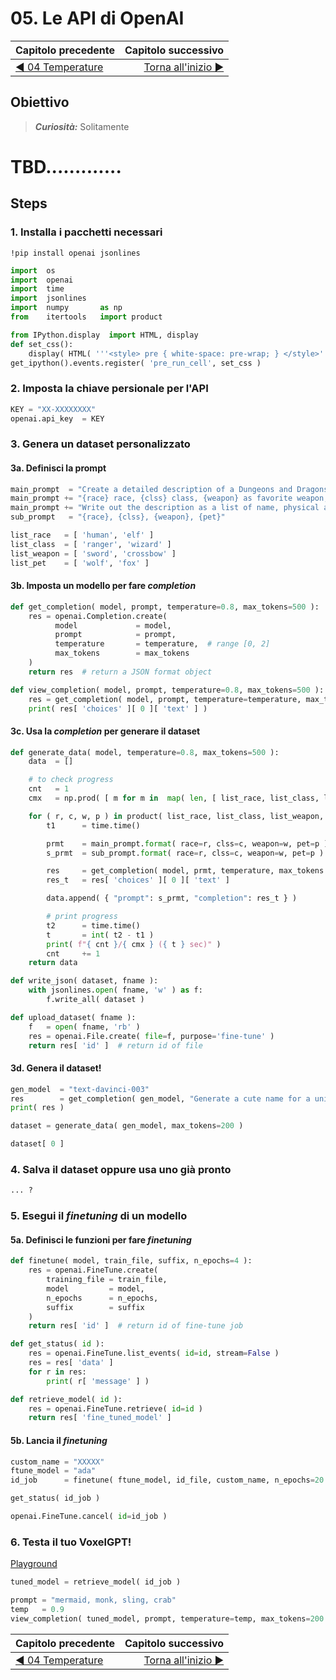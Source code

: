 # 05. Le API di OpenAI

| Capitolo precedente                                                                                                                                          | Capitolo successivo                                                                           |
| :--------------------------------------------------------------------------------------------------------------------------------------------------------------- | ---------------------------------------------------------------------------------------------------: |
| [◀︎ 04 Temperature](../04-temperature)  | [Torna all'inizio ▶︎](../../..) |


## Obiettivo

> ***Curiosità:***
> Solitamente


# TBD.............



## Steps


### 1. Installa i pacchetti necessari

```
!pip install openai jsonlines
```

```py
import  os
import  openai
import  time
import  jsonlines
import  numpy       as np
from    itertools   import product
```

```py
from IPython.display  import HTML, display
def set_css():
    display( HTML( '''<style> pre { white-space: pre-wrap; } </style>''' ) )
get_ipython().events.register( 'pre_run_cell', set_css )
```

### 2. Imposta la chiave persionale per l'API

```py
KEY = "XX-XXXXXXXX"
openai.api_key  = KEY
```

### 3. Genera un dataset personalizzato

#### 3a. Definisci la prompt

```py
main_prompt  = "Create a detailed description of a Dungeons and Dragons character with "
main_prompt += "{race} race, {clss} class, {weapon} as favorite weapon, and {pet} as beloved pet. "
main_prompt += "Write out the description as a list of name, physical appearance, background, and personality in a maximum of 100 words:"
sub_prompt   = "{race}, {clss}, {weapon}, {pet}"
```

```py
list_race   = [ 'human', 'elf' ]
list_class  = [ 'ranger', 'wizard' ]
list_weapon = [ 'sword', 'crossbow' ]
list_pet    = [ 'wolf', 'fox' ]
```

#### 3b. Imposta un modello per fare *completion*

```py
def get_completion( model, prompt, temperature=0.8, max_tokens=500 ):
    res = openai.Completion.create(
          model             = model,
          prompt            = prompt,
          temperature       = temperature,  # range [0, 2]
          max_tokens        = max_tokens
    )
    return res  # return a JSON format object
```

```py
def view_completion( model, prompt, temperature=0.8, max_tokens=500 ):
    res = get_completion( model, prompt, temperature=temperature, max_tokens=max_tokens )
    print( res[ 'choices' ][ 0 ][ 'text' ] )
```

#### 3c. Usa la *completion* per generare il dataset

```py
def generate_data( model, temperature=0.8, max_tokens=500 ):
    data  = []

    # to check progress
    cnt   = 1
    cmx   = np.prod( [ m for m in  map( len, [ list_race, list_class, list_weapon, list_pet ] ) ] )

    for ( r, c, w, p ) in product( list_race, list_class, list_weapon, list_pet ):        
        t1      = time.time()

        prmt    = main_prompt.format( race=r, clss=c, weapon=w, pet=p )
        s_prmt  = sub_prompt.format( race=r, clss=c, weapon=w, pet=p )

        res     = get_completion( model, prmt, temperature, max_tokens )
        res_t   = res[ 'choices' ][ 0 ][ 'text' ]

        data.append( { "prompt": s_prmt, "completion": res_t } )

        # print progress
        t2      = time.time()
        t       = int( t2 - t1 )
        print( f"{ cnt }/{ cmx } ({ t } sec)" )
        cnt     += 1
    return data
```

```py
def write_json( dataset, fname ):
    with jsonlines.open( fname, 'w' ) as f:
        f.write_all( dataset )
```

```py
def upload_dataset( fname ):
    f   = open( fname, 'rb' )
    res = openai.File.create( file=f, purpose='fine-tune' )
    return res[ 'id' ]  # return id of file
```

#### 3d. Genera il dataset!

```py
gen_model  = "text-davinci-003"
res        = get_completion( gen_model, "Generate a cute name for a unicorn", temperature=1.3 )
print( res )
```

```py
dataset = generate_data( gen_model, max_tokens=200 )
```

```py
dataset[ 0 ]
```

### 4. Salva il dataset oppure usa uno già pronto

```py
... ?
```

### 5. Esegui il *finetuning* di un modello

#### 5a. Definisci le funzioni per fare *finetuning*

```py
def finetune( model, train_file, suffix, n_epochs=4 ):
    res = openai.FineTune.create(
        training_file = train_file,
        model         = model,
        n_epochs      = n_epochs,
        suffix        = suffix
    )
    return res[ 'id' ]  # return id of fine-tune job
```

```py
def get_status( id ):
    res = openai.FineTune.list_events( id=id, stream=False )
    res = res[ 'data' ]
    for r in res:
        print( r[ 'message' ] )
```

```py
def retrieve_model( id ):
    res = openai.FineTune.retrieve( id=id )
    return res[ 'fine_tuned_model' ]
```

#### 5b. Lancia il *finetuning*

```py
custom_name = "XXXXX"
ftune_model = "ada"
id_job      = finetune( ftune_model, id_file, custom_name, n_epochs=20 )

```

```py
get_status( id_job )
```

```py
openai.FineTune.cancel( id=id_job )
```

### 6. Testa il tuo VoxelGPT!

[Playground](https://platform.openai.com/playground)

```py
tuned_model = retrieve_model( id_job )
```

```py
prompt = "mermaid, monk, sling, crab"
temp   = 0.9
view_completion( tuned_model, prompt, temperature=temp, max_tokens=200 )
```

| Capitolo precedente                                                                                                                                          | Capitolo successivo                                                                           |
| :--------------------------------------------------------------------------------------------------------------------------------------------------------------- | ---------------------------------------------------------------------------------------------------: |
| [◀︎ 04 Temperature](../04-temperature)  | [Torna all'inizio ▶︎](../../..) |